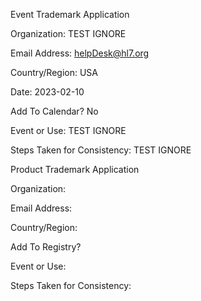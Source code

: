 Event Trademark Application

Organization: TEST IGNORE

Email Address: helpDesk@hl7.org

Country/Region: USA

Date: 2023-02-10

Add To Calendar? No

Event or Use: TEST IGNORE

Steps Taken for Consistency: TEST IGNORE


Product Trademark Application

Organization:

Email Address:

Country/Region:

Add To Registry?

Event or Use:

Steps Taken for Consistency: 

